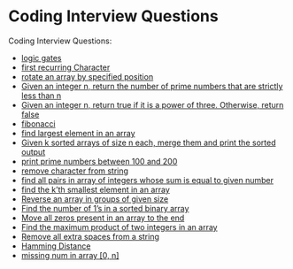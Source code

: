 # Coding Interview Questions

Coding Interview Questions:
- [logic gates](LogicGates.py)
- [first recurring Character](firstRecurringChar.py)
- [rotate an array by specified position](rotate.py)
- [Given an integer n, return the number of prime numbers that are strictly less than n](countPrimes.py)
- [Given an integer n, return true if it is a power of three. Otherwise, return false](powerOfThree.py)
- [fibonacci](fibonacci.py)
- [find largest element in an array](largest_element.py)
- [Given k sorted arrays of size n each, merge them and print the sorted output](merge.py)
- [print prime numbers between 100 and 200](primeNumbers.py)
- [remove character from string](removeChar.py)
- [find all pairs in array of integers whose sum is equal to given number](sum_equal_num.py)
- [find the k’th smallest element in an array](Kth_smallest.py)
- [Reverse an array in groups of given size](reverse.py)
- [Find the number of 1’s in a sorted binary array](numOf1s.py)
- [Move all zeros present in an array to the end](moveZeros.py)
- [Find the maximum product of two integers in an array](maxProduct.py)
- [Remove all extra spaces from a string](removeExtraSpaces.py)
- [Hamming Distance](hammingDistance.py)
- [missing num in array [0, n]](missingNumbers.py)
